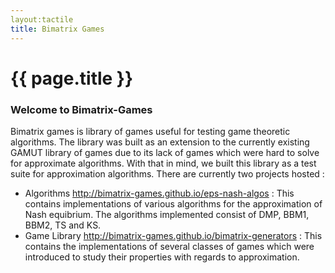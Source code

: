 ```yaml
---
layout:tactile
title: Bimatrix Games
---
```

# {{ page.title }}

### Welcome to Bimatrix-Games

Bimatrix games is library of games useful for testing game theoretic algorithms.
The library was built as an extension to the currently existing GAMUT library of
games due to its lack of games which were hard to solve for approximate algorithms.
With that in mind, we built this library as a test suite for approximation
algorithms. There are currently two projects hosted :

- Algorithms <http://bimatrix-games.github.io/eps-nash-algos> : This contains
  implementations of various algorithms for the approximation of Nash equibrium.
  The algorithms implemented consist of DMP, BBM1, BBM2, TS and KS.
- Game Library <http://bimatrix-games.github.io/bimatrix-generators> : This
  contains the implementations of several classes of games which were introduced
  to study their properties with regards to approximation.
